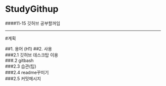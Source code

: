 # StudyGithup

####11-15 깃허브 공부할꺼임

---

#계획

##1. 용어   (H1)
##2. 사용   
  ###2.1 깃허브 데스크탑 이용   
  ###.2 gitbash   
  ###2.3 습관(팁)   
  ###2.4 readme꾸미기   
  ###2.5 커밋메시지
